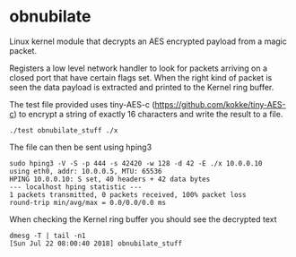 # obnubilate
Linux kernel module that decrypts an AES encrypted payload from a magic packet.

Registers a low level network handler to look for packets arriving on a closed
port that have certain flags set. When the right kind of packet is seen the
data payload is extracted and printed to the Kernel ring buffer.

The test file provided uses tiny-AES-c (https://github.com/kokke/tiny-AES-c) to
encrypt a string of exactly 16 characters and write the result to a file.
```
./test obnubilate_stuff ./x
```
The file can then be sent using hping3
```
sudo hping3 -V -S -p 444 -s 42420 -w 128 -d 42 -E ./x 10.0.0.10
using eth0, addr: 10.0.0.5, MTU: 65536
HPING 10.0.0.10: S set, 40 headers + 42 data bytes
--- localhost hping statistic ---
1 packets transmitted, 0 packets received, 100% packet loss
round-trip min/avg/max = 0.0/0.0/0.0 ms
```
When checking the Kernel ring buffer you should see the decrypted text
```
dmesg -T | tail -n1
[Sun Jul 22 08:00:40 2018] obnubilate_stuff
